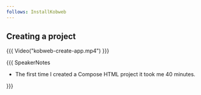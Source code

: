 ```yaml
---
follows: InstallKobweb
---
```


## Creating a project

{{{ Video("kobweb-create-app.mp4") }}}

{{{ SpeakerNotes
* The first time I created a Compose HTML project it took me 40 minutes.

}}}
